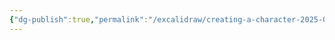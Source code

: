 ```yaml
---
{"dg-publish":true,"permalink":"/excalidraw/creating-a-character-2025-01-15-18-01-20-excalidraw/","tags":["excalidraw"],"created":"2025-01-15T18:01:20.444-05:00","updated":"2025-03-15T17:54:54.067-04:00"}
---
```

<style> .container {font-family: sans-serif; text-align: center;} .button-wrapper button {z-index: 1;height: 40px; width: 100px; margin: 10px;padding: 5px;} .excalidraw .App-menu_top .buttonList { display: flex;} .excalidraw-wrapper { height: 800px; margin: 50px; position: relative;} :root[dir="ltr"] .excalidraw .layer-ui__wrapper .zen-mode-transition.App-menu_bottom--transition-left {transform: none;} </style><script src="https://cdn.jsdelivr.net/npm/react@17/umd/react.production.min.js"></script><script src="https://cdn.jsdelivr.net/npm/react-dom@17/umd/react-dom.production.min.js"></script><script type="text/javascript" src="https://cdn.jsdelivr.net/npm/@excalidraw/excalidraw@0/dist/excalidraw.production.min.js"></script><div id="Creating_a_Character_2025-01-15_1801.20.excalidraw.md"></div><script>(function(){const InitialData={"type":"excalidraw","version":2,"source":"https://github.com/zsviczian/obsidian-excalidraw-plugin/releases/tag/2.9.1","elements":[{"id":"NLSH5ZTEuiLG7t5pKi5gv","type":"rectangle","x":164.6317081451416,"y":134.47255516052246,"width":143.72239685058594,"height":143.72239685058594,"angle":0,"strokeColor":"#1e1e1e","backgroundColor":"transparent","fillStyle":"solid","strokeWidth":2,"strokeStyle":"dashed","roughness":1,"opacity":100,"groupIds":[],"frameId":null,"index":"a0","roundness":null,"seed":693955308,"version":106,"versionNonce":1850216940,"isDeleted":false,"boundElements":[],"updated":1736982211542,"link":null,"locked":false},{"id":"xNRdpgdT8LV5NNLyLxh6k","type":"rectangle","x":347.79011726379395,"y":134.47255516052246,"width":143.72239685058594,"height":143.72239685058594,"angle":0,"strokeColor":"#1e1e1e","backgroundColor":"transparent","fillStyle":"solid","strokeWidth":2,"strokeStyle":"dashed","roughness":1,"opacity":100,"groupIds":[],"frameId":null,"index":"a1","roundness":null,"seed":1598399596,"version":193,"versionNonce":1975972972,"isDeleted":false,"boundElements":[],"updated":1736982211542,"link":null,"locked":false},{"id":"AbaTRMQtm7KNbLkczzL4v","type":"rectangle","x":544.0939197540283,"y":134.47255516052246,"width":143.72239685058594,"height":143.72239685058594,"angle":0,"strokeColor":"#1e1e1e","backgroundColor":"transparent","fillStyle":"solid","strokeWidth":2,"strokeStyle":"dashed","roughness":1,"opacity":100,"groupIds":[],"frameId":null,"index":"a2","roundness":null,"seed":762980972,"version":313,"versionNonce":1267431020,"isDeleted":false,"boundElements":[{"type":"text","id":"ltj1hpTZ"}],"updated":1736982291468,"link":null,"locked":false},{"id":"ltj1hpTZ","type":"text","x":609.9551181793213,"y":192.83375358581543,"width":12,"height":27,"angle":0,"strokeColor":"#1e1e1e","backgroundColor":"transparent","fillStyle":"solid","strokeWidth":2,"strokeStyle":"dashed","roughness":1,"opacity":100,"groupIds":[],"frameId":null,"index":"a2V","roundness":null,"seed":1113829588,"version":4,"versionNonce":53126868,"isDeleted":false,"boundElements":[],"updated":1736982293589,"link":null,"locked":false,"text":"1","rawText":"1","fontSize":20,"fontFamily":6,"textAlign":"center","verticalAlign":"middle","containerId":"AbaTRMQtm7KNbLkczzL4v","originalText":"1","autoResize":true,"lineHeight":1.35},{"id":"kdzHMrRy02od6X94UJXjW","type":"rectangle","x":544.8466663360596,"y":281.4812774658203,"width":143.72239685058594,"height":143.72239685058594,"angle":0,"strokeColor":"#1e1e1e","backgroundColor":"transparent","fillStyle":"solid","strokeWidth":2,"strokeStyle":"dashed","roughness":1,"opacity":100,"groupIds":[],"frameId":null,"index":"a3","roundness":null,"seed":682540884,"version":335,"versionNonce":1331606636,"isDeleted":false,"boundElements":[{"type":"text","id":"FrkfUVMf"}],"updated":1736982296265,"link":null,"locked":false},{"id":"FrkfUVMf","type":"text","x":610.7078647613525,"y":339.8424758911133,"width":12,"height":27,"angle":0,"strokeColor":"#1e1e1e","backgroundColor":"transparent","fillStyle":"solid","strokeWidth":2,"strokeStyle":"dashed","roughness":1,"opacity":100,"groupIds":[],"frameId":null,"index":"a3V","roundness":null,"seed":1471648468,"version":6,"versionNonce":206757484,"isDeleted":false,"boundElements":[],"updated":1736982321257,"link":null,"locked":false,"text":"4","rawText":"4","fontSize":20,"fontFamily":6,"textAlign":"center","verticalAlign":"middle","containerId":"kdzHMrRy02od6X94UJXjW","originalText":"4","autoResize":true,"lineHeight":1.35},{"id":"DBTpa4_eYYJy0j52Toefa","type":"rectangle","x":690.3217029571533,"y":134.47255516052246,"width":143.72239685058594,"height":143.72239685058594,"angle":0,"strokeColor":"#1e1e1e","backgroundColor":"transparent","fillStyle":"solid","strokeWidth":2,"strokeStyle":"dashed","roughness":1,"opacity":100,"groupIds":[],"frameId":null,"index":"a4","roundness":null,"seed":1161456108,"version":233,"versionNonce":701674860,"isDeleted":false,"boundElements":[{"type":"text","id":"LADzhsf3"}],"updated":1736982293817,"link":null,"locked":false},{"id":"LADzhsf3","type":"text","x":756.1829013824463,"y":192.83375358581543,"width":12,"height":27,"angle":0,"strokeColor":"#1e1e1e","backgroundColor":"transparent","fillStyle":"solid","strokeWidth":2,"strokeStyle":"dashed","roughness":1,"opacity":100,"groupIds":[],"frameId":null,"index":"a4V","roundness":null,"seed":1088815572,"version":4,"versionNonce":1501329364,"isDeleted":false,"boundElements":[],"updated":1736982296036,"link":null,"locked":false,"text":"2","rawText":"2","fontSize":20,"fontFamily":6,"textAlign":"center","verticalAlign":"middle","containerId":"DBTpa4_eYYJy0j52Toefa","originalText":"2","autoResize":true,"lineHeight":1.35},{"id":"X1nd66O2QDYGBODmLm0VR","type":"rectangle","x":692.0635852813721,"y":281.4812774658203,"width":143.72239685058594,"height":143.72239685058594,"angle":0,"strokeColor":"#1e1e1e","backgroundColor":"transparent","fillStyle":"solid","strokeWidth":2,"strokeStyle":"dashed","roughness":1,"opacity":100,"groupIds":[],"frameId":null,"index":"a5","roundness":null,"seed":1460238188,"version":191,"versionNonce":1603829460,"isDeleted":false,"boundElements":[{"type":"text","id":"sCbWpBiQ"}],"updated":1736982299218,"link":null,"locked":false},{"id":"sCbWpBiQ","type":"text","x":757.924783706665,"y":339.8424758911133,"width":12,"height":27,"angle":0,"strokeColor":"#1e1e1e","backgroundColor":"transparent","fillStyle":"solid","strokeWidth":2,"strokeStyle":"dashed","roughness":1,"opacity":100,"groupIds":[],"frameId":null,"index":"a5V","roundness":null,"seed":1790322156,"version":8,"versionNonce":1395284052,"isDeleted":false,"boundElements":[],"updated":1736982319111,"link":null,"locked":false,"text":"5","rawText":"5","fontSize":20,"fontFamily":6,"textAlign":"center","verticalAlign":"middle","containerId":"X1nd66O2QDYGBODmLm0VR","originalText":"5","autoResize":true,"lineHeight":1.35},{"id":"vpaNmDICqgK6DDE6AQQ2S","type":"rectangle","x":348.79014778137207,"y":281.4812774658203,"width":143.72239685058594,"height":143.72239685058594,"angle":0,"strokeColor":"#1e1e1e","backgroundColor":"transparent","fillStyle":"solid","strokeWidth":2,"strokeStyle":"dashed","roughness":1,"opacity":100,"groupIds":[],"frameId":null,"index":"a6","roundness":null,"seed":1467595500,"version":275,"versionNonce":1687696108,"isDeleted":false,"boundElements":[],"updated":1736982204110,"link":null,"locked":false},{"id":"v1GrZwerbJzleAsyYbywd","type":"rectangle","x":165.3844165802002,"y":281.4812774658203,"width":143.72239685058594,"height":143.72239685058594,"angle":0,"strokeColor":"#1e1e1e","backgroundColor":"transparent","fillStyle":"solid","strokeWidth":2,"strokeStyle":"dashed","roughness":1,"opacity":100,"groupIds":[],"frameId":null,"index":"a7","roundness":null,"seed":76969580,"version":233,"versionNonce":1986642388,"isDeleted":false,"boundElements":[],"updated":1736982204110,"link":null,"locked":false},{"id":"HwzXAnOS","type":"text","x":188.29333088237473,"y":148.77515411376953,"width":94.49989318847656,"height":27,"angle":0,"strokeColor":"#1e1e1e","backgroundColor":"transparent","fillStyle":"solid","strokeWidth":2,"strokeStyle":"dashed","roughness":1,"opacity":100,"groupIds":[],"frameId":null,"index":"a8","roundness":null,"seed":1582385364,"version":145,"versionNonce":499145172,"isDeleted":false,"boundElements":[],"updated":1736982251197,"link":null,"locked":false,"text":"Main hand","rawText":"Main hand","fontSize":20,"fontFamily":6,"textAlign":"left","verticalAlign":"top","containerId":null,"originalText":"Main hand","autoResize":true,"lineHeight":1.35},{"id":"OdFeHlCI","type":"text","x":195.24744007426926,"y":291.26659393310547,"width":79.159912109375,"height":27,"angle":0,"strokeColor":"#1e1e1e","backgroundColor":"transparent","fillStyle":"solid","strokeWidth":2,"strokeStyle":"dashed","roughness":1,"opacity":100,"groupIds":[],"frameId":null,"index":"a9","roundness":null,"seed":711643092,"version":238,"versionNonce":1258894572,"isDeleted":false,"boundElements":[],"updated":1736982263340,"link":null,"locked":false,"text":"Off hand","rawText":"Off hand","fontSize":20,"fontFamily":6,"textAlign":"left","verticalAlign":"top","containerId":null,"originalText":"Off hand","autoResize":true,"lineHeight":1.35},{"id":"Thlhwont","type":"text","x":397.7424733384294,"y":144.39336395263672,"width":46.85997009277344,"height":27,"angle":0,"strokeColor":"#1e1e1e","backgroundColor":"transparent","fillStyle":"solid","strokeWidth":2,"strokeStyle":"dashed","roughness":1,"opacity":100,"groupIds":[],"frameId":null,"index":"aA","roundness":null,"seed":593095148,"version":37,"versionNonce":513640044,"isDeleted":false,"boundElements":[],"updated":1736982282663,"link":null,"locked":false,"text":"Body","rawText":"Body","fontSize":20,"fontFamily":6,"textAlign":"left","verticalAlign":"top","containerId":null,"originalText":"Body","autoResize":true,"lineHeight":1.35},{"id":"KT430l7h","type":"text","x":397.14404651958176,"y":286.88477325439453,"width":46.85997009277344,"height":27,"angle":0,"strokeColor":"#1e1e1e","backgroundColor":"transparent","fillStyle":"solid","strokeWidth":2,"strokeStyle":"dashed","roughness":1,"opacity":100,"groupIds":[],"frameId":null,"index":"aB","roundness":null,"seed":2079428076,"version":128,"versionNonce":335025620,"isDeleted":false,"boundElements":[],"updated":1736982287975,"link":null,"locked":false,"text":"Body","rawText":"Body","fontSize":20,"fontFamily":6,"textAlign":"left","verticalAlign":"top","containerId":null,"originalText":"Body","autoResize":true,"lineHeight":1.35},{"id":"Hc7HN7r2fGRzN-84mElZJ","type":"rectangle","x":838.5551030381366,"y":132.98666667938232,"width":143.72239685058594,"height":143.72239685058594,"angle":0,"strokeColor":"#1e1e1e","backgroundColor":"transparent","fillStyle":"solid","strokeWidth":2,"strokeStyle":"dashed","roughness":1,"opacity":100,"groupIds":[],"frameId":null,"index":"aC","roundness":null,"seed":114125524,"version":323,"versionNonce":677347412,"isDeleted":false,"boundElements":[{"type":"text","id":"VdwxKMot"}],"updated":1736982308231,"link":null,"locked":false},{"id":"VdwxKMot","type":"text","x":904.4163014634296,"y":191.3478651046753,"width":12,"height":27,"angle":0,"strokeColor":"#1e1e1e","backgroundColor":"transparent","fillStyle":"solid","strokeWidth":2,"strokeStyle":"dashed","roughness":1,"opacity":100,"groupIds":[],"frameId":null,"index":"aD","roundness":null,"seed":1627451476,"version":96,"versionNonce":1203168980,"isDeleted":false,"boundElements":[],"updated":1736982313971,"link":null,"locked":false,"text":"3","rawText":"3","fontSize":20,"fontFamily":6,"textAlign":"center","verticalAlign":"middle","containerId":"Hc7HN7r2fGRzN-84mElZJ","originalText":"3","autoResize":true,"lineHeight":1.35},{"id":"DcNKRLZAVWqxxSM7nV0te","type":"rectangle","x":840.2969853623554,"y":279.9953889846802,"width":143.72239685058594,"height":143.72239685058594,"angle":0,"strokeColor":"#1e1e1e","backgroundColor":"transparent","fillStyle":"solid","strokeWidth":2,"strokeStyle":"dashed","roughness":1,"opacity":100,"groupIds":[],"frameId":null,"index":"aE","roundness":null,"seed":94881236,"version":281,"versionNonce":919763796,"isDeleted":false,"boundElements":[{"type":"text","id":"ga85jLYB"}],"updated":1736982308231,"link":null,"locked":false},{"id":"ga85jLYB","type":"text","x":906.1581837876483,"y":338.35658740997314,"width":12,"height":27,"angle":0,"strokeColor":"#1e1e1e","backgroundColor":"transparent","fillStyle":"solid","strokeWidth":2,"strokeStyle":"dashed","roughness":1,"opacity":100,"groupIds":[],"frameId":null,"index":"aF","roundness":null,"seed":1775758164,"version":96,"versionNonce":1117841388,"isDeleted":false,"boundElements":[],"updated":1736982316163,"link":null,"locked":false,"text":"6","rawText":"6","fontSize":20,"fontFamily":6,"textAlign":"center","verticalAlign":"middle","containerId":"DcNKRLZAVWqxxSM7nV0te","originalText":"6","autoResize":true,"lineHeight":1.35},{"id":"d7VXZOs-VX77JQYCILofx","type":"image","x":348.7544057114763,"y":280.56380462646484,"width":146.94205702890773,"height":144.80471801757815,"angle":6.213226615112722,"strokeColor":"transparent","backgroundColor":"transparent","fillStyle":"solid","strokeWidth":2,"strokeStyle":"dashed","roughness":1,"opacity":100,"groupIds":[],"frameId":null,"index":"aH","roundness":null,"seed":1573634772,"version":233,"versionNonce":524386132,"isDeleted":false,"boundElements":[],"updated":1736982469216,"link":null,"locked":false,"status":"pending","fileId":"acbe1b26f7a87024b4a0d8ef6d769172cb653118","scale":[1,1],"crop":null},{"id":"QoQiSpGSBk-3gjVLqDh5A","type":"ellipse","x":357.4300648911638,"y":329.3044967651367,"width":14.898071289062498,"height":13.14541625976562,"angle":0,"strokeColor":"#1e1e1e","backgroundColor":"#ffffff","fillStyle":"solid","strokeWidth":0.5,"strokeStyle":"dashed","roughness":1,"opacity":100,"groupIds":[],"frameId":null,"index":"aI","roundness":null,"seed":1185830740,"version":49,"versionNonce":1710603500,"isDeleted":false,"boundElements":[],"updated":1736982511704,"link":null,"locked":false},{"id":"wLxoih-dxkUktZZvQo6yu","type":"ellipse","x":373.64265034038254,"y":327.1135940551758,"width":14.898071289062498,"height":13.14541625976562,"angle":0,"strokeColor":"#1e1e1e","backgroundColor":"#ffffff","fillStyle":"solid","strokeWidth":0.5,"strokeStyle":"dashed","roughness":1,"opacity":100,"groupIds":[],"frameId":null,"index":"aJ","roundness":null,"seed":258274004,"version":109,"versionNonce":1691051860,"isDeleted":false,"boundElements":[],"updated":1736982518091,"link":null,"locked":false},{"id":"50KHktGU9UcXCYs8kuzCp","type":"image","x":166.1892585962528,"y":282.0638961791992,"width":149.37086429880634,"height":148.81558227539068,"angle":0.061776826986799094,"strokeColor":"transparent","backgroundColor":"#ffffff","fillStyle":"solid","strokeWidth":0.5,"strokeStyle":"dashed","roughness":1,"opacity":100,"groupIds":[],"frameId":null,"index":"aK","roundness":null,"seed":606467180,"version":188,"versionNonce":417447788,"isDeleted":false,"boundElements":[],"updated":1736982554878,"link":null,"locked":false,"status":"pending","fileId":"30547e18042a4b3ebd834aca28ec5d26b02c7038","scale":[1,1],"crop":null},{"id":"RaaD26SbDsw4RHlAZsOPr","type":"ellipse","x":176.46252033549973,"y":325.36084747314453,"width":14.898071289062498,"height":13.14541625976562,"angle":0,"strokeColor":"#1e1e1e","backgroundColor":"#ffffff","fillStyle":"solid","strokeWidth":0.5,"strokeStyle":"dashed","roughness":1,"opacity":100,"groupIds":[],"frameId":null,"index":"aL","roundness":null,"seed":831809260,"version":142,"versionNonce":425963372,"isDeleted":false,"boundElements":[],"updated":1736982562481,"link":null,"locked":false},{"id":"BBxKUeS2YgvCOO-bsO8TM","type":"image","x":839.761221037553,"y":133.08867645263672,"width":144.80468750000006,"height":146.94202606088567,"angle":0,"strokeColor":"transparent","backgroundColor":"#ffffff","fillStyle":"solid","strokeWidth":0.5,"strokeStyle":"dashed","roughness":1,"opacity":100,"groupIds":[],"frameId":null,"index":"aM","roundness":null,"seed":2141838804,"version":257,"versionNonce":1693630036,"isDeleted":false,"boundElements":[],"updated":1736982598964,"link":null,"locked":false,"status":"pending","fileId":"532d4efb761ea8f3ae64c909d50f00dd0a140127","scale":[1,1],"crop":null},{"id":"F10zD513vFZ8uDfiNPVAJ","type":"ellipse","x":847.7513333422405,"y":176.3803482055664,"width":14.898071289062498,"height":15.774475097656243,"angle":0,"strokeColor":"#1e1e1e","backgroundColor":"#ffffff","fillStyle":"solid","strokeWidth":0.5,"strokeStyle":"dashed","roughness":1,"opacity":100,"groupIds":[],"frameId":null,"index":"aN","roundness":null,"seed":2084826836,"version":249,"versionNonce":640742380,"isDeleted":false,"boundElements":[],"updated":1736982613560,"link":null,"locked":false},{"id":"cAPAeXdFkiRb7yAtidqBS","type":"image","x":687.563067471512,"y":276.7518691100131,"width":151.47519049397837,"height":149.88628989439118,"angle":6.249691936517616,"strokeColor":"transparent","backgroundColor":"#ffffff","fillStyle":"solid","strokeWidth":0.5,"strokeStyle":"dashed","roughness":1,"opacity":100,"groupIds":[],"frameId":null,"index":"aO","roundness":null,"seed":1530376942,"version":313,"versionNonce":1316556718,"isDeleted":false,"boundElements":[],"updated":1736982869513,"link":null,"locked":false,"status":"pending","fileId":"f39212db734cd3a4b39fa7f2e089c406fc805d43","scale":[1,1],"crop":null},{"id":"4_eyull6jQJNOYsSVSVTS","type":"image","x":543.0624806626481,"y":132.05611419677734,"width":153.73212617914726,"height":293.7158508300781,"angle":0.041339108177730566,"strokeColor":"transparent","backgroundColor":"transparent","fillStyle":"solid","strokeWidth":2,"strokeStyle":"dashed","roughness":1,"opacity":100,"groupIds":[],"frameId":null,"index":"aP","roundness":null,"seed":1338885204,"version":414,"versionNonce":1954479748,"isDeleted":false,"boundElements":[],"updated":1742075690186,"link":null,"locked":false,"status":"pending","fileId":"f88965d333f441b7edb3ceb927f55fe5492f486a","scale":[1,1],"crop":null}],"appState":{"theme":"dark","viewBackgroundColor":"#ffffff","currentItemStrokeColor":"#1e1e1e","currentItemBackgroundColor":"#ffffff","currentItemFillStyle":"solid","currentItemStrokeWidth":0.5,"currentItemStrokeStyle":"dashed","currentItemRoughness":1,"currentItemOpacity":100,"currentItemFontFamily":6,"currentItemFontSize":20,"currentItemTextAlign":"left","currentItemStartArrowhead":null,"currentItemEndArrowhead":"arrow","currentItemArrowType":"round","scrollX":-360.5087231760783,"scrollY":142.45368151971542,"zoom":{"value":1.155233},"currentItemRoundness":"sharp","gridSize":20,"gridStep":5,"gridModeEnabled":false,"gridColor":{"Bold":"rgba(217, 217, 217, 0.5)","Regular":"rgba(230, 230, 230, 0.5)"},"currentStrokeOptions":null,"frameRendering":{"enabled":true,"clip":true,"name":true,"outline":true},"objectsSnapModeEnabled":false,"activeTool":{"type":"selection","customType":null,"locked":false,"lastActiveTool":null}},"files":{}};InitialData.scrollToContent=true;App=()=>{const e=React.useRef(null),t=React.useRef(null),[n,i]=React.useState({width:void 0,height:void 0});return React.useEffect(()=>{i({width:t.current.getBoundingClientRect().width,height:t.current.getBoundingClientRect().height});const e=()=>{i({width:t.current.getBoundingClientRect().width,height:t.current.getBoundingClientRect().height})};return window.addEventListener("resize",e),()=>window.removeEventListener("resize",e)},[t]),React.createElement(React.Fragment,null,React.createElement("div",{className:"excalidraw-wrapper",ref:t},React.createElement(ExcalidrawLib.Excalidraw,{ref:e,width:n.width,height:n.height,initialData:InitialData,viewModeEnabled:!0,zenModeEnabled:!0,gridModeEnabled:!1})))},excalidrawWrapper=document.getElementById("Creating_a_Character_2025-01-15_1801.20.excalidraw.md");ReactDOM.render(React.createElement(App),excalidrawWrapper);})();</script>